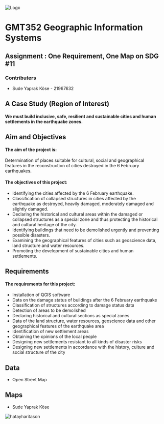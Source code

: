 ![Logo](https://user-images.githubusercontent.com/119863892/229920345-cc147a06-afdf-432f-9d8f-290a2c3543b9.jpg)

# GMT352 Geographic Information Systems
## Assignment : One Requirement, One Map on SDG #11

### Contributers
- Sude Yaprak Köse - 21967632

## A Case Study (Region of Interest)
#### We must build inclusive, safe, resilient and sustainable cities and human settlements in the earthquake zones.

## Aim and Objectives

#### The aim of the project is:
Determination of places suitable for cultural, social and geographical features in the reconstruction of cities destroyed in the 6 February earthquakes.

#### The objectives of this project:
- Identifying the cities affected by the 6 February earthquake.
- Classification of collapsed structures in cities affected by the earthquake as destroyed, heavily damaged, moderately damaged and slightly damaged.
- Declaring the historical and cultural areas within the damaged or collapsed structures as a special zone and thus protecting the historical and cultural heritage of the city.
- Identifying buildings that need to be demolished urgently and preventing possible disasters.
- Examining the geographical features of cities such as geoscience data, land structure and water resources.
- Promoting the development of sustainable cities and human settlements.

## Requirements
#### The requirements for this project:

- Installation of QGIS software
- Data on the damage status of buildings after the 6 February earthquake
- Classification of structures according to damage status data
- Detection of areas to be demolished
- Declaring historical and cultural sections as special zones
- Data of the land structure, water resources, geoscience data and other geographical features of the earthquake area
- Identification of new settlement areas
- Obtaining the opinions of the local people
- Designing new settlements resistant to all kinds of disaster risks
- Designing new settlements in accordance with the history, culture and social structure of the city

## Data
- Open Street Map

## Maps
- Sude Yaprak Köse

![hatayharitason](https://user-images.githubusercontent.com/119863892/230693205-534397a2-82c4-4b80-ada2-1fa4d2a7447f.png)


